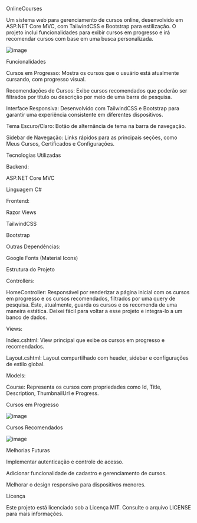 OnlineCourses

Um sistema web para gerenciamento de cursos online, desenvolvido em ASP.NET Core MVC, com TailwindCSS e Bootstrap para estilização. O projeto inclui funcionalidades para exibir cursos em progresso e irá recomendar cursos com base em uma busca personalizada.

![image](https://github.com/user-attachments/assets/6b66e186-e485-47e1-9b6a-fb7276b64459)

Funcionalidades

Cursos em Progresso: Mostra os cursos que o usuário está atualmente cursando, com progresso visual.

Recomendações de Cursos: Exibe cursos recomendados que poderão ser filtrados por título ou descrição por meio de uma barra de pesquisa.

Interface Responsiva: Desenvolvido com TailwindCSS e Bootstrap para garantir uma experiência consistente em diferentes dispositivos.

Tema Escuro/Claro: Botão de alternância de tema na barra de navegação.

Sidebar de Navegação: Links rápidos para as principais seções, como Meus Cursos, Certificados e Configurações.

Tecnologias Utilizadas

Backend:

ASP.NET Core MVC

Linguagem C#

Frontend:

Razor Views

TailwindCSS

Bootstrap

Outras Dependências:

Google Fonts (Material Icons)

Estrutura do Projeto

Controllers:

HomeController: Responsável por renderizar a página inicial com os cursos em progresso e os cursos recomendados, filtrados por uma query de pesquisa. Este, atualmente, guarda os cursos e os recomenda de uma maneira estática. Deixei fácil para voltar a esse projeto e integra-lo a um banco de dados.

Views:

Index.cshtml: View principal que exibe os cursos em progresso e recomendados.

Layout.cshtml: Layout compartilhado com header, sidebar e configurações de estilo global.

Models:

Course: Representa os cursos com propriedades como Id, Title, Description, ThumbnailUrl e Progress.


Cursos em Progresso

![image](https://github.com/user-attachments/assets/2c996fb5-d14c-4974-85f6-637706c0be10)


Cursos Recomendados

![image](https://github.com/user-attachments/assets/0d3418cb-2f22-4ede-a933-f10aa646e384)


Melhorias Futuras

Implementar autenticação e controle de acesso.

Adicionar funcionalidade de cadastro e gerenciamento de cursos.

Melhorar o design responsivo para dispositivos menores.


Licença

Este projeto está licenciado sob a Licença MIT. Consulte o arquivo LICENSE para mais informações.

